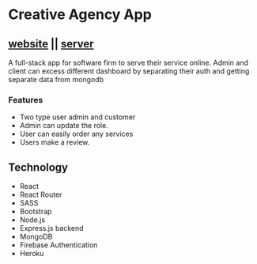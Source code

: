 # Creative Agency App

## [website](https://creative-agency-ap.web.app/) || [server](https://github.com/smshorif52/creative-agency-server/)

A full-stack app for software firm to serve their service online. Admin and client can excess different dashboard by separating their auth and getting separate data from mongodb

### Features
- Two type user admin and customer
- Admin can update the role.
- User can easily order any services
- Users make a review.

## Technology
- React
- React Router
- SASS
- Bootstrap
- Node.js
- Express.js backend
- MongoDB
- Firebase Authentication
- Heroku

